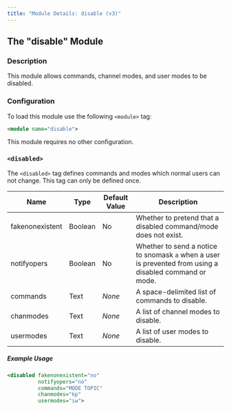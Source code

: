 ```yaml
---
title: "Module Details: disable (v3)"
---
```


## The "disable" Module

### Description

This module allows commands, channel modes, and user modes to be disabled.

### Configuration

To load this module use the following `<module>` tag:

```xml
<module name="disable">
```

This module requires no other configuration.

### `<disabled>`

The `<disabled>` tag defines commands and modes which normal users can not change. This tag can only be defined once.

Name            | Type    | Default Value | Description
--------------- | ------- | ------------- | -----------
fakenonexistent | Boolean | No            | Whether to pretend that a disabled command/mode does not exist.
notifyopers     | Boolean | No            | Whether to send a notice to snomask `a` when a user is prevented from using a disabled command or mode.
commands        | Text    | *None*        | A space-delimited list of commands to disable.
chanmodes       | Text    | *None*        | A list of channel modes to disable.
usermodes       | Text    | *None*        | A list of user modes to disable.

##### Example Usage

```xml
<disabled fakenonexistent="no"
          notifyopers="no"
          commands="MODE TOPIC"
          chanmodes="kp"
          usermodes="iw">
```
